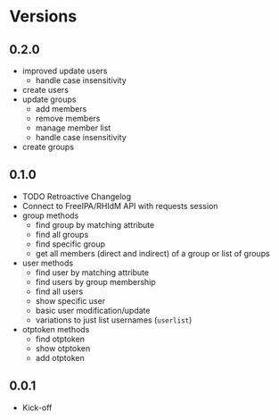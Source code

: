 # Versions

## 0.2.0
- improved update users
  - handle case insensitivity
- create users
- update groups
  - add members
  - remove members
  - manage member list
  - handle case insensitivity
- create groups

## 0.1.0
- TODO Retroactive Changelog
- Connect to FreeIPA/RHIdM API with requests session
- group methods
  - find group by matching attribute
  - find all groups
  - find specific group
  - get all members (direct and indirect) of a group or list of groups
- user methods
  - find user by matching attribute
  - find users by group membership
  - find all users
  - show specific user
  - basic user modification/update
  - variations to just list usernames (`userlist`)
- otptoken methods
  - find otptoken
  - show otptoken
  - add otptoken


## 0.0.1
- Kick-off